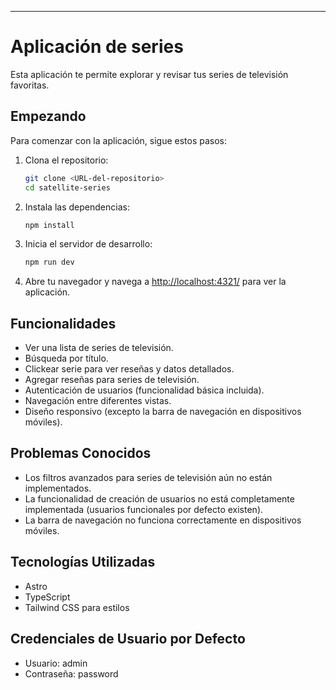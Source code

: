 
---

# Aplicación de series

Esta aplicación te permite explorar y revisar tus series de televisión favoritas.

## Empezando

Para comenzar con la aplicación, sigue estos pasos:

1. Clona el repositorio:
   ```bash
   git clone <URL-del-repositorio>
   cd satellite-series
   ```

2. Instala las dependencias:
   ```bash
   npm install
   ```

3. Inicia el servidor de desarrollo:
   ```bash
   npm run dev
   ```

4. Abre tu navegador y navega a [http://localhost:4321/](http://localhost:4321/) para ver la aplicación.

## Funcionalidades

- Ver una lista de series de televisión.
- Búsqueda por título.
- Clickear serie para ver reseñas y datos detallados.
- Agregar reseñas para series de televisión.
- Autenticación de usuarios (funcionalidad básica incluida).
- Navegación entre diferentes vistas.
- Diseño responsivo (excepto la barra de navegación en dispositivos móviles).

## Problemas Conocidos

- Los filtros avanzados para series de televisión aún no están implementados.
- La funcionalidad de creación de usuarios no está completamente implementada (usuarios funcionales por defecto existen).
- La barra de navegación no funciona correctamente en dispositivos móviles.

## Tecnologías Utilizadas

- Astro
- TypeScript
- Tailwind CSS para estilos

## Credenciales de Usuario por Defecto

- Usuario: admin
- Contraseña: password

